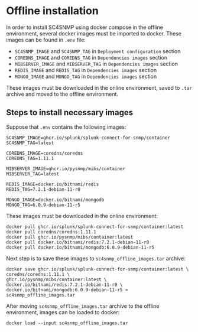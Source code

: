 # Offline installation

In order to install SC4SNMP using docker compose in the offline environment, several docker images must be imported to 
docker. These images can be found in `.env` file:

- `SC4SNMP_IMAGE` and `SC4SNMP_TAG` in `Deployment configuration` section
- `COREDNS_IMAGE` and `COREDNS_TAG` in `Dependencies images` section
- `MIBSERVER_IMAGE` and `MIBSERVER_TAG` in `Dependencies images` section
- `REDIS_IMAGE` and `REDIS_TAG` in `Dependencies images` section
- `MONGO_IMAGE` and `MONGO_TAG` in `Dependencies images` section

These images must be downloaded in the online environment, saved to `.tar` archive and moved to the offline environment.

## Steps to install necessary images

Suppose that `.env` contains the following images:

```.env
SC4SNMP_IMAGE=ghcr.io/splunk/splunk-connect-for-snmp/container
SC4SNMP_TAG=latest

COREDNS_IMAGE=coredns/coredns
COREDNS_TAG=1.11.1

MIBSERVER_IMAGE=ghcr.io/pysnmp/mibs/container
MIBSERVER_TAG=latest

REDIS_IMAGE=docker.io/bitnami/redis
REDIS_TAG=7.2.1-debian-11-r0

MONGO_IMAGE=docker.io/bitnami/mongodb
MONGO_TAG=6.0.9-debian-11-r5
```

These images must be downloaded in the online environment:

```shell
docker pull ghcr.io/splunk/splunk-connect-for-snmp/container:latest
docker pull coredns/coredns:1.11.1
docker pull ghcr.io/pysnmp/mibs/container:latest
docker pull docker.io/bitnami/redis:7.2.1-debian-11-r0
docker pull docker.io/bitnami/mongodb:6.0.9-debian-11-r5
```

Next step is to save these images to `sc4snmp_offline_images.tar` archive:
```shell
docker save ghcr.io/splunk/splunk-connect-for-snmp/container:latest \
coredns/coredns:1.11.1 \
ghcr.io/pysnmp/mibs/container:latest \
docker.io/bitnami/redis:7.2.1-debian-11-r0 \
docker.io/bitnami/mongodb:6.0.9-debian-11-r5 > sc4snmp_offline_images.tar
```

After moving `sc4snmp_offline_images.tar` archive to the offline environment, images can be loaded to docker:
```shell
docker load --input sc4snmp_offline_images.tar
```